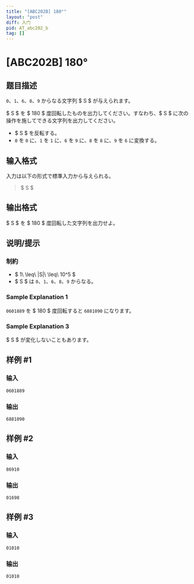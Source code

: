 ```yaml
---
title: "[ABC202B] 180°"
layout: "post"
diff: 入门
pid: AT_abc202_b
tag: []
---
```


# [ABC202B] 180°

## 题目描述

[problemUrl]: https://atcoder.jp/contests/abc202/tasks/abc202_b

`0`、`1`、`6`、`8`、`9` からなる文字列 $ S $ が与えられます。

$ S $ を $ 180 $ 度回転したものを出力してください。すなわち、$ S $ に次の操作を施してできる文字列を出力してください。

- $ S $ を反転する。
- `0` を `0` に、`1` を `1` に、`6` を `9` に、`8` を `8` に、`9` を `6` に変換する。

## 输入格式

入力は以下の形式で標準入力から与えられる。

> $ S $

## 输出格式

$ S $ を $ 180 $ 度回転した文字列を出力せよ。

## 说明/提示

### 制約

- $ 1\ \leq\ |S|\ \leq\ 10^5 $
- $ S $ は `0`、`1`、`6`、`8`、`9` からなる。

### Sample Explanation 1

`0601889` を $ 180 $ 度回転すると `6881090` になります。

### Sample Explanation 3

$ S $ が変化しないこともあります。

## 样例 #1

### 输入

```
0601889
```

### 输出

```
6881090
```

## 样例 #2

### 输入

```
86910
```

### 输出

```
01698
```

## 样例 #3

### 输入

```
01010
```

### 输出

```
01010
```

